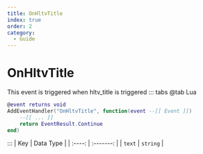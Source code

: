```yaml
---
title: OnHltvTitle
index: true
order: 2
category:
  - Guide
---
```


# OnHltvTitle
This event is triggered when hltv_title is triggered
::: tabs
@tab Lua
```lua
@event returns void
AddEventHandler("OnHltvTitle", function(event --[[ Event ]])
    --[[ ... ]]
    return EventResult.Continue
end)
```

:::
|   Key  | Data Type |
| :----: | :-------: |
| `text` |  `string` |